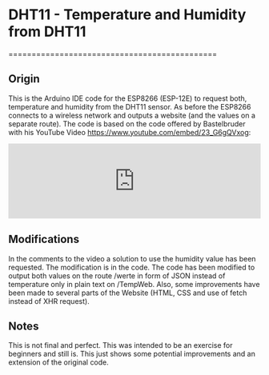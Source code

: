 # DHT11 - Temperature and Humidity from DHT11
=============================================


## Origin

This is the Arduino IDE code for the ESP8266 (ESP-12E) to request both, temperature and humidity from the DHT11 sensor. As before the ESP8266 connects to a wireless network and outputs a website (and the values on a separate route). The code is based on the code offered by Bastelbruder with his YouTube Video https://www.youtube.com/embed/23_G6gQVxog:

<iframe width="100%" src="https://www.youtube.com/embed/23_G6gQVxog" title="YouTube video player" frameborder="0" allow="accelerometer; autoplay; clipboard-write; encrypted-media; gyroscope; picture-in-picture" allowfullscreen></iframe>


## Modifications

In the comments to the video a solution to use the humidity value has been requested. The modification is in the code. The code has been modified to output both values on the route /werte in form of JSON instead of temperature only in plain text on /TempWeb. Also, some improvements have been made to several parts of the Website (HTML, CSS and use of fetch instead of XHR request).


## Notes

This is not final and perfect. This was intended to be an exercise for beginners and still is. This just shows some potential improvements and an extension of the original code.
